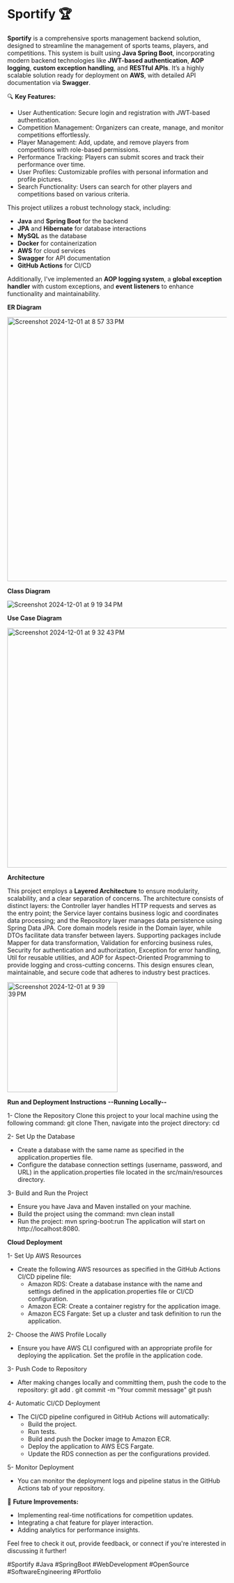 # Sportify 🏆
**Sportify** is a comprehensive sports management backend solution, designed to streamline the management of sports teams, players, and competitions. This system is built using **Java Spring Boot**, incorporating modern backend technologies like **JWT-based authentication**, **AOP logging**, **custom exception handling**, and **RESTful APIs**. It’s a highly scalable solution ready for deployment on **AWS**, with detailed API documentation via **Swagger**.

🔍 **Key Features:**
- User Authentication: Secure login and registration with JWT-based authentication.
- Competition Management: Organizers can create, manage, and monitor competitions effortlessly.
- Player Management: Add, update, and remove players from competitions with role-based permissions.
- Performance Tracking: Players can submit scores and track their performance over time.
- User Profiles: Customizable profiles with personal information and profile pictures.
- Search Functionality: Users can search for other players and competitions based on various criteria.

This project utilizes a robust technology stack, including:
- **Java** and **Spring Boot** for the backend
- **JPA** and **Hibernate** for database interactions
- **MySQL** as the database
- **Docker** for containerization
- **AWS** for cloud services
- **Swagger** for API documentation
- **GitHub Actions** for CI/CD

Additionally, I've implemented an **AOP logging system**, a **global exception handler** with custom exceptions, and **event listeners** to enhance functionality and maintainability.


**ER Diagram**

<img width="607" alt="Screenshot 2024-12-01 at 8 57 33 PM" src="https://github.com/user-attachments/assets/e54d71fb-2868-4311-87d7-3330298257d7">


**Class Diagram**

![Screenshot 2024-12-01 at 9 19 34 PM](https://github.com/user-attachments/assets/9222a8ea-be5f-4e55-b996-564832434f9a)


**Use Case Diagram**

<img width="551" alt="Screenshot 2024-12-01 at 9 32 43 PM" src="https://github.com/user-attachments/assets/b52bf1a5-302c-4905-91a3-a27777bd28d7">



**Architecture**

This project employs a **Layered Architecture** to ensure modularity, scalability, and a clear separation of concerns. The architecture consists of distinct layers: the Controller layer handles HTTP requests and serves as the entry point; the Service layer contains business logic and coordinates data processing; and the Repository layer manages data persistence using Spring Data JPA. Core domain models reside in the Domain layer, while DTOs facilitate data transfer between layers. Supporting packages include Mapper for data transformation, Validation for enforcing business rules, Security for authentication and authorization, Exception for error handling, Util for reusable utilities, and AOP for Aspect-Oriented Programming to provide logging and cross-cutting concerns. This design ensures clean, maintainable, and secure code that adheres to industry best practices.

<img width="253" alt="Screenshot 2024-12-01 at 9 39 39 PM" src="https://github.com/user-attachments/assets/3f07a1c1-6514-46c1-9893-25ed2a7af1a3">


**Run and Deployment Instructions**
**--Running Locally--**

1- Clone the Repository
Clone this project to your local machine using the following command:
git clone <repository-url>
Then, navigate into the project directory:
cd <repository-name>

2- Set Up the Database
  - Create a database with the same name as specified in the application.properties file.
  - Configure the database connection settings (username, password, and URL) in the application.properties file located in the src/main/resources directory.
    
3- Build and Run the Project
  - Ensure you have Java and Maven installed on your machine.
  - Build the project using the command:
    mvn clean install
  - Run the project:
    mvn spring-boot:run
    The application will start on http://localhost:8080.


**Cloud Deployment**

1- Set Up AWS Resources
  - Create the following AWS resources as specified in the GitHub Actions CI/CD pipeline file:
    - Amazon RDS: Create a database instance with the name and settings defined in the application.properties file or CI/CD configuration.
    - Amazon ECR: Create a container registry for the application image.
    - Amazon ECS Fargate: Set up a cluster and task definition to run the application.

2- Choose the AWS Profile Locally
  - Ensure you have AWS CLI configured with an appropriate profile for deploying the application. Set the profile in the application code.
    
3- Push Code to Repository
  - After making changes locally and committing them, push the code to the repository:
    git add .
    git commit -m "Your commit message"
    git push
    
4- Automatic CI/CD Deployment
  - The CI/CD pipeline configured in GitHub Actions will automatically:
    - Build the project.
    - Run tests.
    - Build and push the Docker image to Amazon ECR.
    - Deploy the application to AWS ECS Fargate.
    - Update the RDS connection as per the configurations provided.

5- Monitor Deployment
  - You can monitor the deployment logs and pipeline status in the GitHub Actions tab of your repository.


📝 **Future Improvements:**
- Implementing real-time notifications for competition updates.
- Integrating a chat feature for player interaction.
- Adding analytics for performance insights.
  

Feel free to check it out, provide feedback, or connect if you're interested in discussing it further!

#Sportify #Java #SpringBoot #WebDevelopment #OpenSource #SoftwareEngineering #Portfolio
